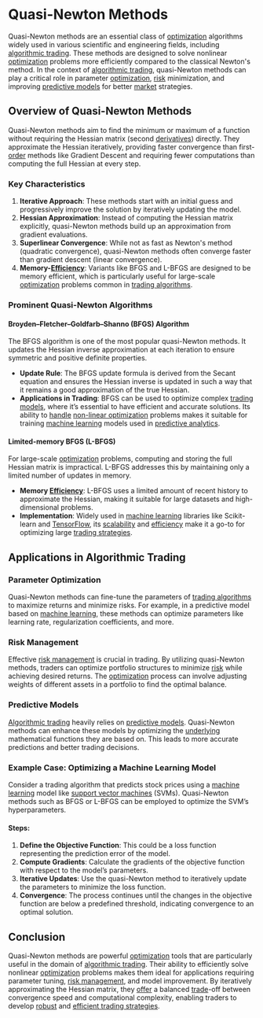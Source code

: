 # Quasi-Newton Methods

Quasi-Newton methods are an essential class of [optimization](../o/optimization.md) algorithms widely used in various scientific and engineering fields, including [algorithmic trading](../a/algorithmic_trading.md). These methods are designed to solve nonlinear [optimization](../o/optimization.md) problems more efficiently compared to the classical Newton's method. In the context of [algorithmic trading](../a/algorithmic_trading.md), quasi-Newton methods can play a critical role in parameter [optimization](../o/optimization.md), [risk](../r/risk.md) minimization, and improving [predictive models](../p/predictive_models_in_trading.md) for better [market](../m/market.md) strategies.

## Overview of Quasi-Newton Methods

Quasi-Newton methods aim to find the minimum or maximum of a function without requiring the Hessian matrix (second [derivatives](../d/derivatives.md)) directly. They approximate the Hessian iteratively, providing faster convergence than first-[order](../o/order.md) methods like Gradient Descent and requiring fewer computations than computing the full Hessian at every step.

### Key Characteristics

1. **Iterative Approach**: These methods start with an initial guess and progressively improve the solution by iteratively updating the model.
2. **Hessian Approximation**: Instead of computing the Hessian matrix explicitly, quasi-Newton methods build up an approximation from gradient evaluations.
3. **Superlinear Convergence**: While not as fast as Newton's method (quadratic convergence), quasi-Newton methods often converge faster than gradient descent (linear convergence).
4. **Memory-[Efficiency](../e/efficiency.md)**: Variants like BFGS and L-BFGS are designed to be memory efficient, which is particularly useful for large-scale [optimization](../o/optimization.md) problems common in [trading algorithms](../t/trading_algorithms.md).

### Prominent Quasi-Newton Algorithms

#### Broyden–Fletcher–Goldfarb–Shanno (BFGS) Algorithm

The BFGS algorithm is one of the most popular quasi-Newton methods. It updates the Hessian inverse approximation at each iteration to ensure symmetric and positive definite properties.

- **Update Rule**: The BFGS update formula is derived from the Secant equation and ensures the Hessian inverse is updated in such a way that it remains a good approximation of the true Hessian.
- **Applications in Trading**: BFGS can be used to optimize complex [trading models](../t/trading_models.md), where it’s essential to have efficient and accurate solutions. Its ability to [handle](../h/handle.md) [non-linear optimization](../n/non-linear_optimization.md) problems makes it suitable for training [machine learning](../m/machine_learning.md) models used in [predictive analytics](../p/predictive_analytics.md).

#### Limited-memory BFGS (L-BFGS)

For large-scale [optimization](../o/optimization.md) problems, computing and storing the full Hessian matrix is impractical. L-BFGS addresses this by maintaining only a limited number of updates in memory.

- **Memory [Efficiency](../e/efficiency.md)**: L-BFGS uses a limited amount of recent history to approximate the Hessian, making it suitable for large datasets and high-dimensional problems.
- **Implementation**: Widely used in [machine learning](../m/machine_learning.md) libraries like Scikit-learn and [TensorFlow](../t/tensorflow.md), its [scalability](../s/scalability.md) and [efficiency](../e/efficiency.md) make it a go-to for optimizing large [trading strategies](../t/trading_strategies.md).

## Applications in Algorithmic Trading

### Parameter Optimization

Quasi-Newton methods can fine-tune the parameters of [trading algorithms](../t/trading_algorithms.md) to maximize returns and minimize risks. For example, in a predictive model based on [machine learning](../m/machine_learning.md), these methods can optimize parameters like learning rate, regularization coefficients, and more.

### Risk Management

Effective [risk management](../r/risk_management.md) is crucial in trading. By utilizing quasi-Newton methods, traders can optimize portfolio structures to minimize [risk](../r/risk.md) while achieving desired returns. The [optimization](../o/optimization.md) process can involve adjusting weights of different assets in a portfolio to find the optimal balance.

### Predictive Models

[Algorithmic trading](../a/algorithmic_trading.md) heavily relies on [predictive models](../p/predictive_models_in_trading.md). Quasi-Newton methods can enhance these models by optimizing the [underlying](../u/underlying.md) mathematical functions they are based on. This leads to more accurate predictions and better trading decisions.

### Example Case: Optimizing a Machine Learning Model

Consider a trading algorithm that predicts stock prices using a [machine learning](../m/machine_learning.md) model like [support vector machines](../s/support_vector_machines_in_trading.md) (SVMs). Quasi-Newton methods such as BFGS or L-BFGS can be employed to optimize the SVM’s hyperparameters.

#### Steps:

1. **Define the Objective Function**: This could be a loss function representing the prediction error of the model.
2. **Compute Gradients**: Calculate the gradients of the objective function with respect to the model’s parameters.
3. **Iterative Updates**: Use the quasi-Newton method to iteratively update the parameters to minimize the loss function.
4. **Convergence**: The process continues until the changes in the objective function are below a predefined threshold, indicating convergence to an optimal solution.

## Conclusion

Quasi-Newton methods are powerful [optimization](../o/optimization.md) tools that are particularly useful in the domain of [algorithmic trading](../a/algorithmic_trading.md). Their ability to efficiently solve nonlinear [optimization](../o/optimization.md) problems makes them ideal for applications requiring parameter tuning, [risk management](../r/risk_management.md), and model improvement. By iteratively approximating the Hessian matrix, they [offer](../o/offer.md) a balanced [trade](../t/trade.md)-off between convergence speed and computational complexity, enabling traders to develop [robust](../r/robust.md) and [efficient trading strategies](../e/efficient_trading_strategies.md).